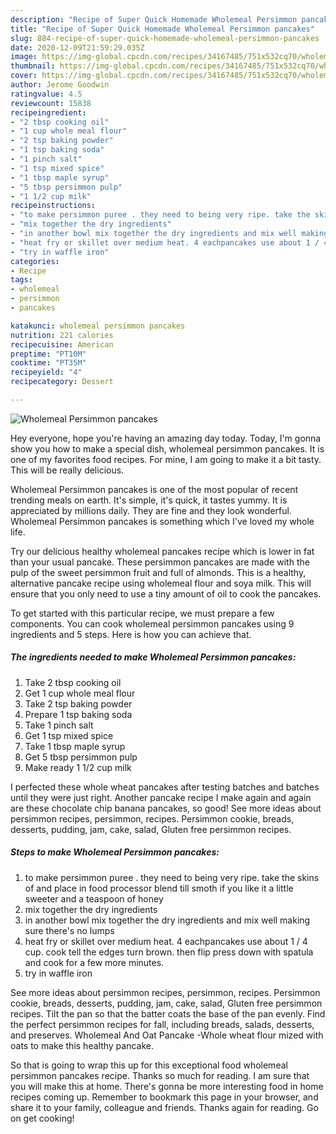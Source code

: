 ```yaml
---
description: "Recipe of Super Quick Homemade Wholemeal Persimmon pancakes"
title: "Recipe of Super Quick Homemade Wholemeal Persimmon pancakes"
slug: 884-recipe-of-super-quick-homemade-wholemeal-persimmon-pancakes
date: 2020-12-09T21:59:29.035Z
image: https://img-global.cpcdn.com/recipes/34167485/751x532cq70/wholemeal-persimmon-pancakes-recipe-main-photo.jpg
thumbnail: https://img-global.cpcdn.com/recipes/34167485/751x532cq70/wholemeal-persimmon-pancakes-recipe-main-photo.jpg
cover: https://img-global.cpcdn.com/recipes/34167485/751x532cq70/wholemeal-persimmon-pancakes-recipe-main-photo.jpg
author: Jerome Goodwin
ratingvalue: 4.5
reviewcount: 15838
recipeingredient:
- "2 tbsp cooking oil"
- "1 cup whole meal flour"
- "2 tsp baking powder"
- "1 tsp baking soda"
- "1 pinch salt"
- "1 tsp mixed spice"
- "1 tbsp maple syrup"
- "5 tbsp persimmon pulp"
- "1 1/2 cup milk"
recipeinstructions:
- "to make persimmon puree . they need to being very ripe. take the skins of and place in food processor blend till smoth if you like it a little sweeter and a teaspoon of honey"
- "mix together the dry ingredients"
- "in another bowl mix together the dry ingredients and mix well making sure there&#39;s no lumps"
- "heat fry or skillet over medium heat. 4 eachpancakes use about 1 / 4 cup. cook tell the edges turn brown. then flip press down with spatula and cook for a few more minutes."
- "try in waffle iron"
categories:
- Recipe
tags:
- wholemeal
- persimmon
- pancakes

katakunci: wholemeal persimmon pancakes 
nutrition: 221 calories
recipecuisine: American
preptime: "PT10M"
cooktime: "PT35M"
recipeyield: "4"
recipecategory: Dessert

---
```



![Wholemeal Persimmon pancakes](https://img-global.cpcdn.com/recipes/34167485/751x532cq70/wholemeal-persimmon-pancakes-recipe-main-photo.jpg)

Hey everyone, hope you're having an amazing day today. Today, I'm gonna show you how to make a special dish, wholemeal persimmon pancakes. It is one of my favorites food recipes. For mine, I am going to make it a bit tasty. This will be really delicious.

Wholemeal Persimmon pancakes is one of the most popular of recent trending meals on earth. It's simple, it's quick, it tastes yummy. It is appreciated by millions daily. They are fine and they look wonderful. Wholemeal Persimmon pancakes is something which I've loved my whole life.

Try our delicious healthy wholemeal pancakes recipe which is lower in fat than your usual pancake. These persimmon pancakes are made with the pulp of the sweet persimmon fruit and full of almonds. This is a healthy, alternative pancake recipe using wholemeal flour and soya milk. This will ensure that you only need to use a tiny amount of oil to cook the pancakes.


To get started with this particular recipe, we must prepare a few components. You can cook wholemeal persimmon pancakes using 9 ingredients and 5 steps. Here is how you can achieve that.

<!--inarticleads1-->

##### The ingredients needed to make Wholemeal Persimmon pancakes:

1. Take 2 tbsp cooking oil
1. Get 1 cup whole meal flour
1. Take 2 tsp baking powder
1. Prepare 1 tsp baking soda
1. Take 1 pinch salt
1. Get 1 tsp mixed spice
1. Take 1 tbsp maple syrup
1. Get 5 tbsp persimmon pulp
1. Make ready 1 1/2 cup milk


I perfected these whole wheat pancakes after testing batches and batches until they were just right. Another pancake recipe I make again and again are these chocolate chip banana pancakes, so good! See more ideas about persimmon recipes, persimmon, recipes. Persimmon cookie, breads, desserts, pudding, jam, cake, salad, Gluten free persimmon recipes. 

<!--inarticleads2-->

##### Steps to make Wholemeal Persimmon pancakes:

1. to make persimmon puree . they need to being very ripe. take the skins of and place in food processor blend till smoth if you like it a little sweeter and a teaspoon of honey
1. mix together the dry ingredients
1. in another bowl mix together the dry ingredients and mix well making sure there&#39;s no lumps
1. heat fry or skillet over medium heat. 4 eachpancakes use about 1 / 4 cup. cook tell the edges turn brown. then flip press down with spatula and cook for a few more minutes.
1. try in waffle iron


See more ideas about persimmon recipes, persimmon, recipes. Persimmon cookie, breads, desserts, pudding, jam, cake, salad, Gluten free persimmon recipes. Tilt the pan so that the batter coats the base of the pan evenly. Find the perfect persimmon recipes for fall, including breads, salads, desserts, and preserves. Wholemeal And Oat Pancake -Whole wheat flour mized with oats to make this healthy pancake. 

So that is going to wrap this up for this exceptional food wholemeal persimmon pancakes recipe. Thanks so much for reading. I am sure that you will make this at home. There's gonna be more interesting food in home recipes coming up. Remember to bookmark this page in your browser, and share it to your family, colleague and friends. Thanks again for reading. Go on get cooking!
